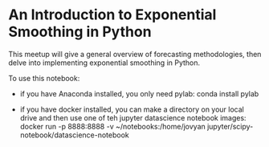 # An Introduction to Exponential Smoothing in Python

This meetup will give a general overview of forecasting methodologies, then delve into implementing exponential smoothing in Python.

To use this notebook:
- if you have Anaconda installed, you only need pylab:
  conda install pylab
  
- if you have docker installed, 
  you can make a directory on your local drive and then use one of teh jupyter datascience notebook images:
  docker run -p 8888:8888 -v ~/notebooks:/home/jovyan jupyter/scipy-notebook/datascience-notebook
